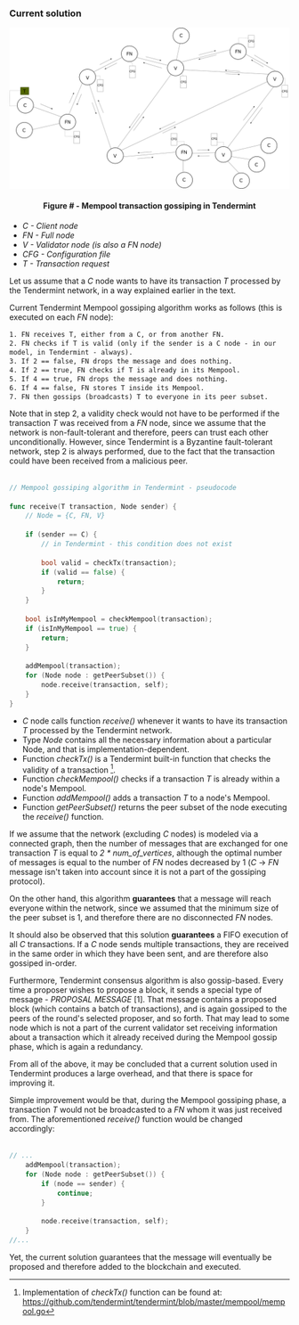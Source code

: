 ### Current solution

![](https://github.com/lukamiletic95/papers/blob/master/images/fig3.png)
<div align='center'> 
	<h4>Figure # - Mempool transaction gossiping in Tendermint</h4>
</div>

* *C - Client node*
* *FN - Full node*
* *V - Validator node (is also a *FN* node)*
* *CFG - Configuration file*
* *T - Transaction request*

Let us assume that a *C* node wants to have its transaction *T* processed by the Tendermint network, in a way explained earlier in the text.

Current Tendermint Mempool gossiping algorithm works as follows (this is executed on each *FN* node):

	1. FN receives T, either from a C, or from another FN.
	2. FN checks if T is valid (only if the sender is a C node - in our model, in Tendermint - always).
	3. If 2 == false, FN drops the message and does nothing.
	4. If 2 == true, FN checks if T is already in its Mempool.
	5. If 4 == true, FN drops the message and does nothing.
	6. If 4 == false, FN stores T inside its Mempool.
	7. FN then gossips (broadcasts) T to everyone in its peer subset.

Note that in step 2, a validity check would not have to be performed if the transaction *T* was received from a *FN* node, since we assume that the network is non-fault-tolerant and therefore, peers can trust each other unconditionally. However, since Tendermint is a Byzantine fault-tolerant network, step 2 is always performed, due to the fact that the transaction could have been received from a malicious peer.

```go

// Mempool gossiping algorithm in Tendermint - pseudocode

func receive(T transaction, Node sender) {
	// Node = {C, FN, V}

	if (sender == C) { 
		// in Tendermint - this condition does not exist
	
		bool valid = checkTx(transaction);
		if (valid == false) {
			return;
		}
	}

	bool isInMyMempool = checkMempool(transaction);
	if (isInMyMempool == true) {
		return;
	}
	
	addMempool(transaction);
	for (Node node : getPeerSubset()) {
		node.receive(transaction, self);
	}
}

```

* *C* node calls function *receive()* whenever it wants to have its transaction *T* processed by the Tendermint network. 
* Type *Node* contains all the necessary information about a particular Node, and that is implementation-dependent.
* Function *checkTx()* is a Tendermint built-in function that checks the validity of a transaction [^1].
* Function *checkMempool()* checks if a transaction *T* is already within a node's Mempool.
* Function *addMempool()* adds a transaction *T* to a node's Mempool.
* Function *getPeerSubset()* returns the peer subset of the node executing the *receive()* function.
	
If we assume that the network (excluding *C* nodes) is modeled via a connected graph, then the number of messages that are exchanged for one transaction *T* is equal to *2 * num_of_vertices*, although the optimal number of messages is equal to the number of *FN* nodes decreased by 1 (*C* → *FN* message isn't taken into account since it is not a part of the gossiping protocol).
	
On the other hand, this algorithm **guarantees** that a message will reach everyone within the network, since we assumed that the minimum size of the peer subset is 1, and therefore there are no disconnected *FN* nodes.

It should also be observed that this solution **guarantees** a FIFO execution of all *C* transactions. If a *C* node sends multiple transactions, they are received in the same order in which they have been sent, and are therefore also gossiped in-order.

Furthermore, Tendermint consensus algorithm is also gossip-based. Every time a proposer wishes to propose a block, it sends a special type of message - *PROPOSAL MESSAGE* [1]. That message contains a proposed block (which contains a batch of transactions), and is again gossiped to the peers of the round's selected proposer, and so forth. That may lead to some node which is not a part of the current validator set receiving information about a transaction which it already received during the Mempool gossip phase, which is again a redundancy.

From all of the above, it may be concluded that a current solution used in Tendermint produces a large overhead, and that there is space for improving it.

Simple improvement would be that, during the Mempool gossiping phase, a transaction *T* would not be broadcasted to a *FN* whom it was just received from. The aforementioned *receive()* function would be changed accordingly:

```go

// ...
	addMempool(transaction);
	for (Node node : getPeerSubset()) {
		if (node == sender) {
			continue;
		}
		
		node.receive(transaction, self);
	}
//...

```

Yet, the current solution guarantees that the message will eventually be proposed and therefore added to the blockchain and executed.

[^1]: Implementation of *checkTx()* function can be found at: <https://github.com/tendermint/tendermint/blob/master/mempool/mempool.go>



<!--stackedit_data:
eyJoaXN0b3J5IjpbLTU3ODU4MTkzNSwtMTE2NDM3MzI4Miw1Nz
E5NzgyOTksMjA0MzY1MDU5NiwtMTIyNDgzMDk4MSwxMDc1MTQ1
ODQyLDEzODgyMDEwOSwxMDkxMzk4MzcxLDE3MzY4MzQ5NTMsLT
E0MjUwOTU0NjksMTM0MjAyNTkyNSwxNTQ1MzgxOTM3XX0=
-->